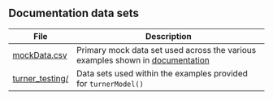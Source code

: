 ## Documentation data sets

| File            | Description                                                                                       |
|-----------------|---------------------------------------------------------------------------------------------------|
| [mockData.csv](https://github.com/bsh2/Fitness-Fatigue-Models/blob/main/functions/documentation/data/mockData.csv) | Primary mock data set used across the various examples shown in [documentation](https://github.com/bsh2/Fitness-Fatigue-Models/tree/main/functions/documentation)|
| [turner_testing/](https://github.com/bsh2/Fitness-Fatigue-Models/tree/main/functions/documentation/data/turner_testing) | Data sets used within the examples provided for `turnerModel()` |